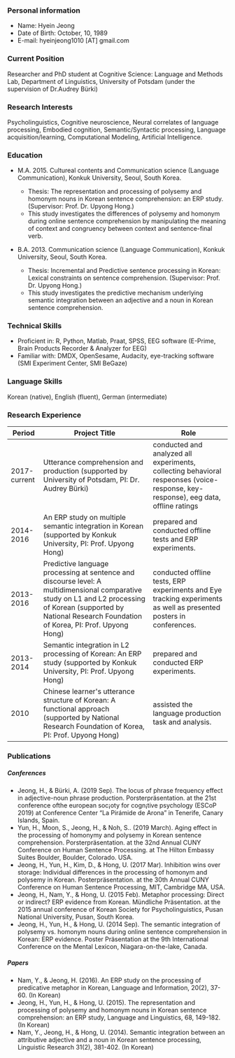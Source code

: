 ### Personal information
- Name: Hyein Jeong
- Date of Birth: October, 10, 1989
- E-mail: hyeinjeong1010 [AT] gmail.com

### Current Position
Researcher and PhD student at Cognitive Science: Language and Methods Lab, Department of Linguistics, University of Potsdam (under the supervision of Dr.Audrey Bürki)

### Research Interests
Psycholinguistics, Cognitive neuroscience, Neural correlates of language processing, Embodied cognition, Semantic/Syntactic processing, Language acquisition/learning, Computational Modeling, Artificial Intelligence.

### Education
- M.A. 2015. Cultureal contents and Communication science (Language Communication),
Konkuk University, Seoul, South Korea.
  - Thesis: The representation and processing of polysemy and homonym nouns in Korean sentence comprehension: an ERP study. (Supervisor: Prof. Dr. Upyong Hong.)
  - This study investigates the differences of polysemy and homonym during online sentence comprehension by manipulating the meaning of context and congruency between context and sentence-final verb.

- B.A. 2013. Communication science (Language Communication), Konkuk University, Seoul, South Korea.
  - Thesis: Incremental and Predictive sentence processing in Korean: Lexical constraints on sentence comprehension. (Supervisor: Prof. Dr. Upyong Hong.)
  - This study investigates the predictive mechanism underlying semantic integration between an adjective and a noun in Korean sentence comprehension.
  

### Technical Skills
- Proficient in: R, Python, Matlab, Praat, SPSS, EEG software (E-Prime, Brain Products Recorder & Analyzer for EEG)
- Familiar with: DMDX, OpenSesame, Audacity, eye-tracking software (SMI Experiment Center, SMI BeGaze)


### Language Skills
Korean (native), English (fluent), German (intermediate)


### Research Experience

| Period       | Project Title                                                                                                                                                                                                         | Role                                                                                                                                    |
|--------------|-----------------------------------------------------------------------------------------------------------------------------------------------------------------------------------------------------------------------|-----------------------------------------------------------------------------------------------------------------------------------------|
| 2017-current | Utterance comprehension and production (supported by University of Potsdam, PI: Dr. Audrey Bürki)                                                                                                                     | conducted and analyzed all experiments, collecting behavioral respeonses (voice-response, key-response), eeg data, offline ratings |
| 2014-2016    | An ERP study on multiple semantic integration in Korean (supported by Konkuk University, PI: Prof. Upyong Hong)                                                                                                       | prepared and conducted offline tests and ERP experiments.                                                                                |
| 2013-2016    | Predictive language processing at sentence and discourse level: A  multidimensional comparative study on L1 and L2 processing of Korean  (supported by National Research Foundation of Korea, PI: Prof. Upyong  Hong) | conducted offline tests, ERP experiments and Eye tracking experiments as well as presented posters in conferences.                       |
| 2013-2014    | Semantic integration in L2 processing of Korean: An ERP study (supported by Konkuk University, PI: Prof. Upyong Hong)                                                                                                 | prepared and conducted ERP experiments.                                                                                                 |
| 2010         | Chinese learner's utterance structure of Korean: A functional approach (supported by National Research Foundation of Korea, PI: Prof. Upyong Hong)                                                                    | assisted the language production task and analysis.                                                                                     |



### Publications
##### Conferences
- Jeong, H., & Bürki, A. (2019 Sep). The locus of phrase frequency effect in adjective-noun phrase production. Porsterpräsentation. at the 21st conference ofthe european soc¡oty for cogn¡tive psychology (ESCoP 2019) at Conference Center “La Pirámide de Arona” in Tenerife, Canary Islands, Spain.
- Yun, H., Moon, S., Jeong, H., & Noh, S.. (2019 March). Aging effect in the processing of homonymy and polysemy in Korean sentence comprehension. Porsterpräsentation. at the 32nd Annual CUNY Conference on Human Sentence Processing. at The Hilton Embassy Suites Boulder, Boulder, Colorado. USA.
- Jeong, H., Yun, H., Kim, D., & Hong, U. (2017 Mar). Inhibition wins over storage: Individual differences in the processing of homonym and polysemy in Korean. Posterpräsentation. at the 30th Annual CUNY Conference on Human Sentence Processing, MIT, Cambridge MA, USA.
- Jeong, H., Nam, Y., & Hong, U. (2015 Feb). Metaphor processing: Direct or indirect? ERP evidence from Korean. Mündliche Präsentation. at the 2015 annual conference of Korean Society for Psycholinguistics, Pusan National University, Pusan, South Korea.
- Jeong, H., Yun, H., & Hong, U. (2014 Sep). The semantic integration of polysemy vs. homonym nouns during online sentence comprehension in Korean: ERP evidence. Poster Präsentation at the 9th International Conference on the Mental Lexicon, Niagara-on-the-lake, Canada.

##### Papers
- Nam, Y., & Jeong, H. (2016). An ERP study on the processing of predicative metaphor in Korean, Language and Information, 20(2), 37-60. (In Korean)
- Jeong, H., Yun, H., & Hong, U. (2015). The representation and processing of polysemy and homonym nouns in Korean sentence comprehension: an ERP study, Language and Linguistics, 68, 149-182. (In Korean)
- Nam, Y., Jeong, H., & Hong, U. (2014). Semantic integration between an attributive adjective and a noun in Korean sentence processing, Linguistic Research 31(2), 381-402. (In Korean)
